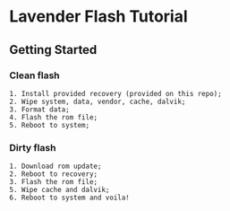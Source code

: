 # Lavender Flash Tutorial

## Getting Started

### Clean flash

```
1. Install provided recovery (provided on this repo);
2. Wipe system, data, vendor, cache, dalvik;
3. Format data;
4. Flash the rom file;
5. Reboot to system;
```

### Dirty flash
```
1. Download rom update;
2. Reboot to recovery;
3. Flash the rom file;
5. Wipe cache and dalvik;
6. Reboot to system and voila!
```
